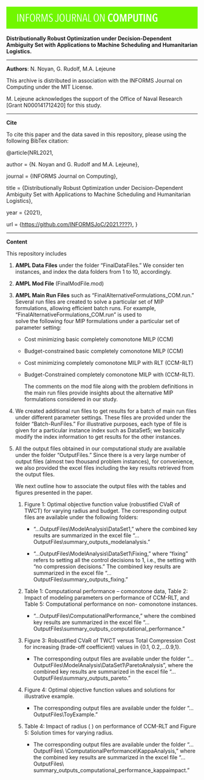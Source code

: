 ![](IJoC-image.jpg)
 
**Distributionally Robust Optimization under Decision-Dependent Ambiguity Set with Applications to Machine Scheduling and Humanitarian Logistics.**

<!-- blank line --> 
---- 
<!-- blank line --> 


**Authors**: N. Noyan, G. Rudolf, M.A. Lejeune 

This archive is distributed in association with the INFORMS Journal on Computing under the MIT License.

M. Lejeune acknowledges the support of the Office of Naval Research [Grant N000141712420] for this study.

<!-- blank line --> 
---- 
<!-- blank line --> 

**Cite**

To cite this paper and the data saved in this repository, please  using the following BibTex citation: 

@article{NRL2021,
 
 author =        {N. Noyan and G. Rudolf and M.A. Lejeune},

 journal =     {INFORMS Journal on Computing},

 title =         {Distributionally Robust Optimization under Decision-Dependent Ambiguity Set with Applications to Machine Scheduling and Humanitarian Logistics},
 
  year =          {2021},

  url =           {https://github.com/INFORMSJoC/2021.????},
}  

<!-- blank line --> 
---- 
<!-- blank line --> 


**Content**

This repository includes
1.   **AMPL Data Files** under the folder “FinalDataFiles.” We consider ten instances, and index the data folders from 1 to 10, accordingly. 


2.	**AMPL Mod File** (FinalModFile.mod)

3.	**AMPL Main Run Files** such as “FinalAlternativeFormulations_COM.run.”
	Several run files are created to solve a particular set of MIP formulations, allowing efficient batch runs. For example, “FinalAlternativeFormulations_COM.run” is used to    
	solve the following four MIP formulations under a particular set of parameter setting: 

	- Cost minimizing basic completely comonotone MILP (CCM)

	- Budget-constrained basic completely comonotone MILP (CCM)

	- Cost minimizing completely comonotone MILP with RLT (CCM-RLT)

	- Budget-Constrained completely comonotone MILP with (CCM-RLT). 

        The comments on the mod file along with the problem definitions in the main run files provide insights about the alternative MIP formulations considered in our study.

4.	We created additional run files to get results for a batch of main run files under different parameter settings. These files are provided under the folder “Batch-RunFiles.” For illustrative purposes, each type of file is given for a particular instance index such as DataSet5; we basically modify the index information to get results for the other instances.

5.	All the output files obtained in our computational study are available under the folder “OutputFiles.” Since there is a very large number of output files (almost two thousand problem instances), for convenience, we also provided the excel files including the key results retrieved from the output files. 

	We next outline how to associate the output files with the tables and figures presented in the paper.
 	1.  Figure 1: Optimal objective function value (robustified CVaR of TWCT) for varying radius and budget.
	The corresponding output files are available under the following folders: 

		- “…OutputFiles\ModelAnalysis\DataSet1,” where the combined key results are summarized in the excel file “…OutputFiles\summary_outputs_modelanalysis.” 

		- “…OutputFiles\ModelAnalysis\DataSet1\Fixing,” where “fixing” refers to setting all the control decisions to 1, i.e., the setting with “no compression decisions.” 			The combined key results are summarized in the excel file “…OutputFiles\summary_outputs_fixing.”

	2.  Table 1: Computational performance – comonotone data, Table 2: Impact of modeling parameters on performance of CCM-RLT, and Table 5: Computational performance on non-	  comonotone instances.

		- “…OutputFiles\ComputationalPerformance,” where the combined key results are summarized in the excel file “…OutputFiles\summary_outputs_computational_performance.”

	3.  Figure 3: Robustified CVaR of TWCT versus Total Compression Cost for increasing   (trade-off coefficient) values in {0.1, 0.2,…0.9,1}.

		- The corresponding output files are available under the folder “…OutputFiles\ModelAnalysis\DataSet1\ParetoAnalysis”, where the combined key results are summarized in 	                 the excel file “…OutputFiles\summary_outputs_pareto.”

	4.  Figure 4: Optimal objective function values and solutions for illustrative example.

		- The corresponding output files are available under the folder “…OutputFiles\ToyExample.”

	5.  Table 4: Impact of radius ( ) on performance of CCM-RLT and Figure 5: Solution times for varying radius.

		- The corresponding output files are available under the folder “…OutputFiles\ \ComputationalPerformance\KappaAnalysis,” where the combined key results are summarized 	                 in the excel file “…OutputFiles\ summary_outputs_computational_performance_kappaimpact.”



